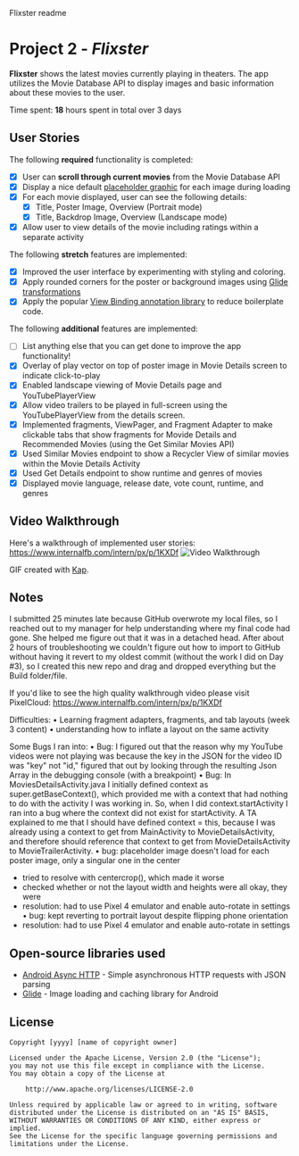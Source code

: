 Flixster readme
# Project 2 - *Flixster*

**Flixster** shows the latest movies currently playing in theaters. The app utilizes the Movie Database API to display images and basic information about these movies to the user.

Time spent: **18** hours spent in total over 3 days

## User Stories

The following **required** functionality is completed:

* [x] User can **scroll through current movies** from the Movie Database API
* [x] Display a nice default [placeholder graphic](https://guides.codepath.org/android/Displaying-Images-with-the-Glide-Library#advanced-usage) for each image during loading
* [x] For each movie displayed, user can see the following details:
  * [x] Title, Poster Image, Overview (Portrait mode)
  * [x] Title, Backdrop Image, Overview (Landscape mode)
* [x] Allow user to view details of the movie including ratings within a separate activity

The following **stretch** features are implemented:

* [x] Improved the user interface by experimenting with styling and coloring.
* [x] Apply rounded corners for the poster or background images using [Glide transformations](https://guides.codepath.org/android/Displaying-Images-with-the-Glide-Library#transformations)
* [x] Apply the popular [View Binding annotation library](http://guides.codepath.org/android/Reducing-View-Boilerplate-with-ViewBinding) to reduce boilerplate code.

The following **additional** features are implemented:

* [ ] List anything else that you can get done to improve the app functionality!
* [x] Overlay of play vector on top of poster image in Movie Details screen to indicate click-to-play
* [x] Enabled landscape viewing of Movie Details page and YouTubePlayerView
* [x] Allow video trailers to be played in full-screen using the YouTubePlayerView from the details screen.
* [x] Implemented fragments, ViewPager, and Fragment Adapter to make clickable tabs that show fragments for Movide Details and Recommended Movies (using the Get Similar Movies API)
* [x] Used Similar Movies endpoint to show a Recycler View of similar movies within the Movie Details Activity
* [x] Used Get Details endpoint to show runtime and genres of movies
* [x] Displayed movie language, release date, vote count, runtime, and genres 

## Video Walkthrough

Here's a walkthrough of implemented user stories:
https://www.internalfb.com/intern/px/p/1KXDf 
<img src='https://github.com/flaurencyac/Flixster/blob/main/flixster.gif' title='Video Walkthrough' width='' alt='Video Walkthrough' />

GIF created with [Kap](https://getkap.co/).

## Notes
I submitted 25 minutes late because GitHub overwrote my local files, so I reached out to my manager for help understanding where my final code had gone. She helped me figure out that it was in a detached head. After about 2 hours of troubleshooting we couldn't figure out how to import to GitHub without having it revert to my oldest commit (without the work I did on Day #3), so I created this new repo and drag and dropped everything but the Build folder/file.

If you'd like to see the high quality walkthrough video please visit PixelCloud: https://www.internalfb.com/intern/px/p/1KXDf 

Difficulties:
• Learning fragment adapters, fragments, and tab layouts (week 3 content)
• understanding how to inflate a layout on the same activity

Some Bugs I ran into:
• Bug: I figured out that the reason why my YouTube videos were not playing was because the key in the JSON for the video ID was "key" not "id," figured that out by looking through the resulting Json Array in the debugging console (with a breakpoint)
• Bug: In MoviesDetailsActivity.java I initially defined context as super.getBaseContext(), which provided me with a context that had nothing to do with the activity I was working in. So, when I did context.startActivity I ran into a bug where the context did not exist for startActivity. A TA explained to me that I should have defined context = this, because I was already using a context to get from MainActivity to MovieDetailsActivity, and therefore should reference that context to get from MovieDetailsActivity to MovieTrailerActivity.
• bug: placeholder image doesn't load for each poster image, only a singular one in the center
- tried to resolve with centercrop(), which made it worse
- checked whether or not the layout width and heights were all okay, they were
- resolution: had to use Pixel 4 emulator and enable auto-rotate in settings
• bug: kept reverting to portrait layout despite flipping phone orientation
- resolution: had to use Pixel 4 emulator and enable auto-rotate in settings

## Open-source libraries used

- [Android Async HTTP](https://github.com/loopj/android-async-http) - Simple asynchronous HTTP requests with JSON parsing
- [Glide](https://github.com/bumptech/glide) - Image loading and caching library for Android

## License

    Copyright [yyyy] [name of copyright owner]

    Licensed under the Apache License, Version 2.0 (the "License");
    you may not use this file except in compliance with the License.
    You may obtain a copy of the License at

        http://www.apache.org/licenses/LICENSE-2.0

    Unless required by applicable law or agreed to in writing, software
    distributed under the License is distributed on an "AS IS" BASIS,
    WITHOUT WARRANTIES OR CONDITIONS OF ANY KIND, either express or implied.
    See the License for the specific language governing permissions and
    limitations under the License.
